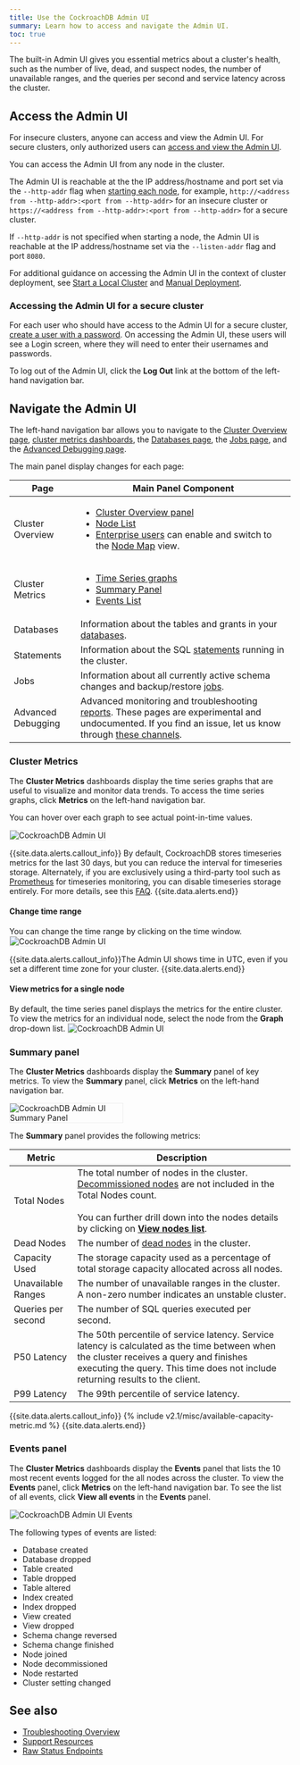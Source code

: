```yaml
---
title: Use the CockroachDB Admin UI
summary: Learn how to access and navigate the Admin UI.
toc: true
---
```


The built-in Admin UI gives you essential metrics about a cluster's health, such as the number of live, dead, and suspect nodes, the number of unavailable ranges, and the queries per second and service latency across the cluster.

## Access the Admin UI

For insecure clusters, anyone can access and view the Admin UI. For secure clusters, only authorized users can [access and view the Admin UI](#accessing-the-admin-ui-for-a-secure-cluster).

You can access the Admin UI from any node in the cluster.

The Admin UI is reachable at the the IP address/hostname and port set via the `--http-addr` flag when [starting each node](start-a-node.html), for example, `http://<address from --http-addr>:<port from --http-addr>` for an insecure cluster or `https://<address from --http-addr>:<port from --http-addr>` for a secure cluster.

If `--http-addr` is not specified when starting a node, the Admin UI is reachable at the IP address/hostname set via the `--listen-addr` flag and port `8080`.

For additional guidance on accessing the Admin UI in the context of cluster deployment, see [Start a Local Cluster](start-a-local-cluster.html) and [Manual Deployment](manual-deployment.html).

### Accessing the Admin UI for a secure cluster

For each user who should have access to the Admin UI for a secure cluster, [create a user with a password](create-user.html). On accessing the Admin UI, these users will see a Login screen, where they will need to enter their usernames and passwords.

To log out of the Admin UI, click the **Log Out** link at the bottom of the left-hand navigation bar.

## Navigate the Admin UI

The left-hand navigation bar allows you to navigate to the [Cluster Overview page](admin-ui-access-and-navigate.html), [cluster metrics dashboards](admin-ui-overview.html), the [Databases page](admin-ui-databases-page.html), the [Jobs page](admin-ui-jobs-page.html), and the [Advanced Debugging page](admin-ui-debug-pages.html).

The main panel display changes for each page:

Page | Main Panel Component
-----------|------------
Cluster Overview | <ul><li>[Cluster Overview panel](admin-ui-cluster-overview-page.html)</li><li>[Node List](admin-ui-cluster-overview-page.html#node-list) </li> <li>[Enterprise users](enterprise-licensing.html) can enable and switch to the [Node Map](admin-ui-cluster-overview-page.html#node-map-enterprise) view. </li></ul>
Cluster Metrics | <ul><li>[Time Series graphs](admin-ui-access-and-navigate.html#cluster-metrics)</li><li>[Summary Panel](admin-ui-access-and-navigate.html#summary-panel)</li><li>[Events List](admin-ui-access-and-navigate.html#events-panel)</li></ul>
Databases | Information about the tables and grants in your [databases](admin-ui-databases-page.html).
Statements | Information about the SQL [statements](admin-ui-statements-page.html) running in the cluster.
Jobs | Information about all currently active schema changes and backup/restore [jobs](admin-ui-jobs-page.html).
Advanced Debugging | Advanced monitoring and troubleshooting [reports](admin-ui-debug-pages.html). These pages are experimental and undocumented. If you find an issue, let us know through [these channels](https://www.cockroachlabs.com/community/).

### Cluster Metrics

The **Cluster Metrics** dashboards display the time series graphs that are useful to visualize and monitor data trends. To access the time series graphs, click **Metrics** on the left-hand navigation bar.

You can hover over each graph to see actual point-in-time values.

<img src="{{ 'images/v2.1/admin_ui_hovering.gif' | relative_url }}" alt="CockroachDB Admin UI" style="border:1px solid #eee;max-width:100%" />

{{site.data.alerts.callout_info}}
By default, CockroachDB stores timeseries metrics for the last 30 days, but you can reduce the interval for timeseries storage. Alternately, if you are exclusively using a third-party tool such as [Prometheus](monitor-cockroachdb-with-prometheus.html) for timeseries monitoring, you can disable timeseries storage entirely. For more details, see this [FAQ](operational-faqs.html#can-i-reduce-or-disable-the-storage-of-timeseries-data).
{{site.data.alerts.end}}

#### Change time range

You can change the time range by clicking on the time window.
<img src="{{ 'images/v2.1/admin-ui-time-range.gif' | relative_url }}" alt="CockroachDB Admin UI" style="border:1px solid #eee;max-width:100%" />

{{site.data.alerts.callout_info}}The Admin UI shows time in UTC, even if you set a different time zone for your cluster. {{site.data.alerts.end}}

#### View metrics for a single node

By default, the time series panel displays the metrics for the entire cluster. To view the metrics for an individual node, select the node from the **Graph** drop-down list.
<img src="{{ 'images/v2.1/admin-ui-single-node.gif' | relative_url }}" alt="CockroachDB Admin UI" style="border:1px solid #eee;max-width:100%" />

### Summary panel

The **Cluster Metrics** dashboards display the **Summary** panel of key metrics. To view the **Summary** panel, click **Metrics** on the left-hand navigation bar.

<img src="{{ 'images/v2.1/admin_ui_summary_panel.png' | relative_url }}" alt="CockroachDB Admin UI Summary Panel" style="border:1px solid #eee;max-width:40%" />

The **Summary** panel provides the following metrics:

Metric | Description
--------|----
Total Nodes | The total number of nodes in the cluster. <a href='admin-ui-cluster-overview-page.html#decommissioned-nodes'>Decommissioned nodes</a> are not included in the Total Nodes count. <br><br>You can further drill down into the nodes details by clicking on [**View nodes list**](admin-ui-cluster-overview-page.html#node-list).
Dead Nodes | The number of [dead nodes](admin-ui-cluster-overview-page.html#dead-nodes) in the cluster.
Capacity Used | The storage capacity used as a percentage of total storage capacity allocated across all nodes.
Unavailable Ranges | The number of unavailable ranges in the cluster. A non-zero number indicates an unstable cluster.
Queries per second | The number of SQL queries executed per second.
P50 Latency | The 50th percentile of service latency. Service latency is calculated as the time between when the cluster receives a query and finishes executing the query. This time does not include returning results to the client.
P99 Latency | The 99th percentile of service latency.

{{site.data.alerts.callout_info}}
{% include v2.1/misc/available-capacity-metric.md %}
{{site.data.alerts.end}}

### Events panel

The **Cluster Metrics** dashboards display the **Events** panel that lists the 10 most recent events logged for the all nodes across the cluster. To view the **Events** panel, click **Metrics** on the left-hand navigation bar. To see the list of all events, click **View all events** in the **Events** panel.

<img src="{{ 'images/v2.1/admin_ui_events.png' | relative_url }}" alt="CockroachDB Admin UI Events" style="border:1px solid #eee;max-width:100%" />

The following types of events are listed:

- Database created
- Database dropped
- Table created
- Table dropped
- Table altered
- Index created
- Index dropped
- View created
- View dropped
- Schema change reversed
- Schema change finished
- Node joined
- Node decommissioned
- Node restarted
- Cluster setting changed

## See also

- [Troubleshooting Overview](troubleshooting-overview.html)
- [Support Resources](support-resources.html)
- [Raw Status Endpoints](monitoring-and-alerting.html#raw-status-endpoints)
